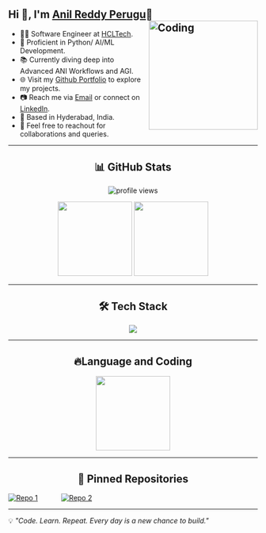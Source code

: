 ## Hi 👋, I'm [Anil Reddy Perugu](https://github.com/anilreddyperugu1/anilreddyperugu1)💝<img align="right" alt="Coding" width="220" src="https://user-images.githubusercontent.com/74038190/218265814-3084a4ba-809c-4135-afc0-8685d0f634b3.gif">


* 🧑‍💻 Software Engineer at [HCLTech](https://www.hcltech.com/).                                                                                                      
* 🐍 Proficient in Python/ AI/ML Development.                                                                                                                
* 📚 Currently diving deep into Advanced ANI Workflows and AGI.                                                                                               
* 🌐 Visit my [Github Portfolio](https://github.com/anilreddyperugu1?tab=repositories) to explore my projects.                                                
* 📷 Reach me via [Email](mailto:peruguanilreddy6@gmail.com) or connect on [LinkedIn](https://www.linkedin.com/in/anil-reddy-perugu-aa8a0a36b/).
* 📍 Based in Hyderabad, India.                  
* 🚀 Feel free to reachout for collaborations and queries.

---


<div align='center'>
  
## 📊 GitHub Stats    

</div>
<p align='center'>
  <img align="center" src="https://komarev.com/ghpvc/?username=anilreddyperugu1&label=Profile%20views&color=0e75b6&style=flat" alt="profile views" />
<p align="center">
  <img height="150" src="https://github-readme-stats.vercel.app/api?username=anilreddyperugu1&show_icons=true&theme=radical" />
  <img height="150" src="https://github-readme-streak-stats.herokuapp.com/?user=anilreddyperugu1&theme=radical" />


---

<div align="center">
  
## 🛠️ Tech Stack 

</div>
<p align="center">
  <a href="https://skillicons.dev">
    <img src="https://skillicons.dev/icons?i=python,ai,tensorflow,html,css,flask,mysql,git,github,sqlite,vscode" />
  </a>
</p>


---

<div align="center">

  ## 🔥Language and Coding
  
<p align='center'>
  <img height="150" src="https://github-readme-stats.vercel.app/api/top-langs/?username=anilreddyperugu1&layout=compact&theme=radical" />
</div>

---

<div align="center">

  ## 📌 Pinned Repositories
  
</div>

[![Repo 1](https://github-readme-stats.vercel.app/api/pin/?username=anilreddyperugu1&repo=ML-Projects&theme=tokyonight)](https://github.com/anilreddyperugu1/ML-Projects)  &nbsp;&nbsp;&nbsp;&nbsp;&nbsp;&nbsp;&nbsp;&nbsp;&nbsp;&nbsp; [![Repo 2](https://github-readme-stats.vercel.app/api/pin/?username=anilreddyperugu1&repo=DL-Projects&theme=tokyonight)](https://github.com/anilreddyperugu1/Python-Projects)

---

💡 *"Code. Learn. Repeat. Every day is a new chance to build."*
